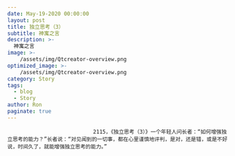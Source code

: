 ```yaml
---
date: May-19-2020 00:00:00
layout: post
title: 独立思考（3）
subtitle: 神寓之言
description: >-
  神寓之言
image: >-
    /assets/img/Qtcreator-overview.png
optimized_image: >-
    /assets/img/Qtcreator-overview.png
category: Story
tags:
  - blog
  - Story
author: Ron
paginate: true
---
```


							　　2115，《独立思考（3）》一个年轻人问长者：“如何增强独立思考的能力？”长者说：“对见闻到的一切事，都在心里谨慎地评判，是对，还是错，或是不好说，时间久了，就能增强独立思考的能力。”
							
							
						